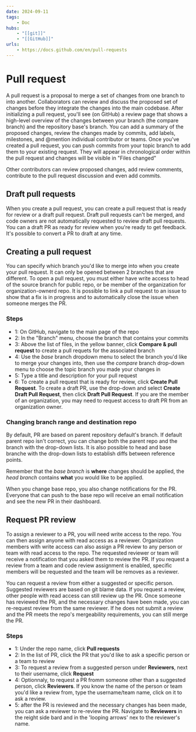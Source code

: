 ```yaml
---
date: 2024-09-11
tags:
    - Doc
hubs:
    - "[[git]]"
    - "[[GitHub]]"
urls:
    - https://docs.github.com/en/pull-requests
---
```


# Pull request 

A pull request is a proposal to merge a set of changes from one branch to into another. Collaborators can review and discuss the proposed set of changes before they integrate the changes into the main codebase.
After initializing a pull request, you'll see (on GitHub) a review page that shows a high-level overview of the changes between your branch (the compare branch) and the repository base's branch.
You can add a summary of the proposed changes, review the changes made by commits, add labels, milestones, and @mention individual contributor or teams.
Once you've created a pull request, you can push commits from your topic branch to add them to your existing request. They will appear in chronological order within the pull request and changes will be visible in "Files changed"

Other contributors can review proposed changes, add review comments, contribute to the pull request discussion and even add commits.

## Draft pull requests
When you create a pull request, you can create a pull request that is ready for review or a draft pull request. Draft pull requests can't be merged, and code owners are not automatically requested to review draft pull requests.
You can a draft PR as ready for review when you're ready to get feedback. It's possible to convert a PR to draft at any time.

## Creating a pull request

You can specify which branch you'd like to merge into when you create your pull request. It can only be opened between 2 branches that are different.
To open a pull request, you must either have write access to head of the source branch for public repo, or be member of the organization for organization-ownerd repo.
It is possible to link a pull request to an issue to show that a fix is in progress and to automatically close the issue when someone merges the PR.

### Steps

- 1: On GitHub, navigate to the main page of the repo
- 2: In the "Branch" menu, choose the branch that contains your commits
- 3: Above the list of files, in the yellow banner, click **Compare & pull request** to create a pull requets for the associated branch
- 4: Use the *base* branch  dropdown menu to select the branch you'd like to merge your changes into, then use the *compare* branch drop-down menu to choose the topic branch you made your changes in
- 5: Type a title and description for your pull request
- 6: To create a pull request that is ready for review, click **Create Pull Request**. To create a draft PR, use the drop-down and select **Create Draft Pull Request**, then click **Draft Pull Request**. If you are the member of an organization, you may need to request access to draft PR from an organization owner.


### Changing branch range and destination repo

By default, PR are based on parent repository default's branch. If default parent repo isn't correct, you can change both the parent repo and the branch with the drop-down lists. It is also possible to head and base branche with the drop-down lists to 
establish diffs between reference points.

Remember that the *base branch* is **where** changes should be applied, the *head branch* contains **what** you would like to be applied.

When you change base repo, you also change notifications for the PR. Everyone that can push to the base repo will receive an email notification and see the new PR in their dashboard.


## Request PR review

To assign a reviewer to a PR, you will need write access to the repo. You can then assign anyone with read access as a reviewer.
Organization members with write access can also assign a PR review to any person or team with read access to the repo. The requested reviewer or team will receive a notification that you asked them to review the PR. 
If you request a review from a team and code review assignment is enabled, specific members will be requested and the team will be removes as a reviewer.

You can request a review from either a suggested or specific person. Suggested reviewers are based on git blame data. If you request a review, other people with read access can still review up the PR. Once someone has reviewed the PR, and the necessary changes have been made,
you can re-request review from the same reviewer. If he does not submit a review and the PR meets the repo's mergeability requirements, you can still merge the PR.

### Steps
- 1: Under the repo name, click **Pull requests**
- 2: In the list of PR, click the PR that you'd like to ask a specific person or a team to review
- 3: To request a review from a suggested person under **Reviewers**, next to their username, click **Request**
- 4: Optionnaly, to request a PR fromm someone other than a suggested person, click **Reviewers**. If you know the name of the person or team you'd like a review from, type the username/team name, click on it to ask a review.
- 5: after the PR is reviewed and the necessary changes has been made, you can ask a reviewer to re-review the PR. Navigate to **Reviewers** in the reight side bard and in the 'looping arrows' nex to the reviewer's name.
